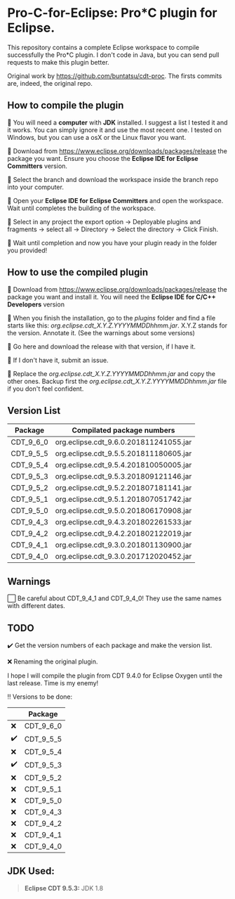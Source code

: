 # Pro-C-for-Eclipse: Pro*C plugin for Eclipse.

This repository contains a complete Eclipse workspace to compile successfully the Pro*C plugin.
I don't code in Java, but you can send pull requests to make this plugin better.

Original work by https://github.com/buntatsu/cdt-proc. The firsts commits are, indeed, the original repo.

## How to compile the plugin

🔘 You will need a **computer** with **JDK** installed. I suggest a list I tested it and it works. You can simply ignore it and use the most recent one. I tested on Windows, but you can use a osX or the Linux flavor you want.

🔘 Download from https://www.eclipse.org/downloads/packages/release the package you want. Ensure you choose the **Eclipse IDE for Eclipse Committers** version.

🔘 Select the branch and download the workspace inside the branch repo into your computer.

🔘 Open your **Eclipse IDE for Eclipse Committers** and open the workspace. Wait until completes the building of the workspace.

🔘 Select in any project the export option -> Deployable plugins and fragments -> select all -> Directory -> Select the directory -> Click Finish.

🔘 Wait until completion and now you have your plugin ready in the folder you provided!

## How to use the compiled plugin

🔘 Download from https://www.eclipse.org/downloads/packages/release the package you want and install it. You will need the **Eclipse IDE for C/C++ Developers** version

🔘 When you finish the installation, go to the *plugins* folder and find a file starts like this: _org.eclipse.cdt_X.Y.Z.YYYYMMDDhhmm.jar_. X.Y.Z stands for the version. Annotate it. (See the warnings about some versions)

🔘 Go here and download the release with that version, if I have it.

🔘 If I don't have it, submit an issue.

🔘 Replace the _org.eclipse.cdt_X.Y.Z.YYYYMMDDhhmm.jar_ and copy the other ones. Backup first the _org.eclipse.cdt_X.Y.Z.YYYYMMDDhhmm.jar_ file if you don't feel confident.

## Version List

| Package   | Compilated package numbers             |
|-----------|----------------------------------------|
| CDT_9_6_0 | org.eclipse.cdt_9.6.0.201811241055.jar |
| CDT_9_5_5 | org.eclipse.cdt_9.5.5.201811180605.jar |
| CDT_9_5_4 | org.eclipse.cdt_9.5.4.201810050005.jar |
| CDT_9_5_3 | org.eclipse.cdt_9.5.3.201809121146.jar |
| CDT_9_5_2 | org.eclipse.cdt_9.5.2.201807181141.jar |
| CDT_9_5_1 | org.eclipse.cdt_9.5.1.201807051742.jar |
| CDT_9_5_0 | org.eclipse.cdt_9.5.0.201806170908.jar |
| CDT_9_4_3 | org.eclipse.cdt_9.4.3.201802261533.jar |
| CDT_9_4_2 | org.eclipse.cdt_9.4.2.201802122019.jar |
| CDT_9_4_1 | org.eclipse.cdt_9.3.0.201801130900.jar |
| CDT_9_4_0 | org.eclipse.cdt_9.3.0.201712020452.jar |

## Warnings

⬜️ Be careful about CDT_9_4_1 and CDT_9_4_0! They use the same names with different dates.

## TODO

✔️ Get the version numbers of each package and make the version list.

❌️ Renaming the original plugin.

I hope I will compile the plugin from CDT 9.4.0 for Eclipse Oxygen until the last release. Time is my enemy!

‼️ Versions to be done:

|   | Package   |
|---|-----------|
| ❌️ | CDT_9_6_0 |
| ✔️ | CDT_9_5_5 |
| ❌️ | CDT_9_5_4 |
| ✔️ | CDT_9_5_3 |
| ❌️ | CDT_9_5_2 |
| ❌️ | CDT_9_5_1 |
| ❌️ | CDT_9_5_0 |
| ❌️ | CDT_9_4_3 |
| ❌️ | CDT_9_4_2 |
| ❌️ | CDT_9_4_1 |
| ❌️ | CDT_9_4_0 |

## JDK Used:
> **Eclipse CDT 9.5.3:** JDK 1.8
